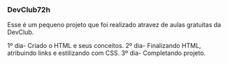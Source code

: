 ﻿### DevClub72h

Esse é um pequeno projeto que foi realizado atravez de aulas gratuitas da DevClub.

1º dia- Criado o HTML e seus conceitos.
2º dia- Finalizando HTML, atribuindo links e estilizando com CSS.
3º dia- Completando projeto.
